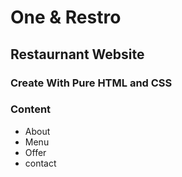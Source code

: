 # One & Restro 

## Restaurnant Website


### Create With Pure HTML and CSS

### Content

* About
* Menu
* Offer
* contact